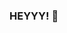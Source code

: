 ### HEYYY! 👋

<!--
**ZohaAkram/ZohaAkram** is a ✨ _special_ ✨ repository because its `README.md` (this file) appears on your GitHub profile.

Here are some ideas to get you started:

- 🔭 I’m currently working on ReactJS
- 🌱 I’m currently learning Advanced ReactJS and NodeJS
- 📫 How to reach me: 
- 😄 Pronouns: ...
- ⚡ Fun fact: Ultimate Foodie!!
-->

